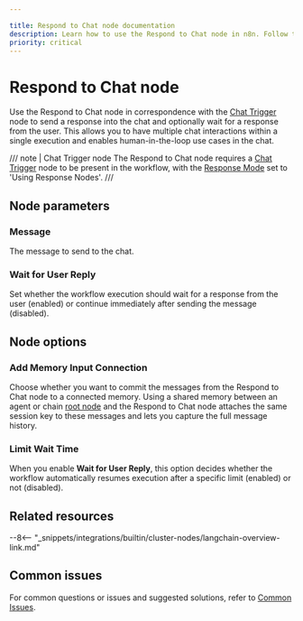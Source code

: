 ```yaml
---

title: Respond to Chat node documentation
description: Learn how to use the Respond to Chat node in n8n. Follow technical documentation to integrate the Respond to Chat node into your workflows.
priority: critical
---
```


# Respond to Chat node

Use the Respond to Chat node in correspondence with the [Chat Trigger](/integrations/builtin/core-nodes/n8n-nodes-langchain.chattrigger/index.md) node to send a response into the chat and optionally wait for a response from the user. This allows you to have multiple chat interactions within a single execution and enables human-in-the-loop use cases in the chat.

/// note | Chat Trigger node
The Respond to Chat node requires a [Chat Trigger](/integrations/builtin/core-nodes/n8n-nodes-langchain.chattrigger/index.md) node to be present in the workflow, with the [Response Mode](/integrations/builtin/core-nodes/n8n-nodes-langchain.chattrigger/index.md#response-mode) set to 'Using Response Nodes'.
///

## Node parameters

### Message

The message to send to the chat.

### Wait for User Reply

Set whether the workflow execution should wait for a response from the user (enabled) or continue immediately after sending the message (disabled).

## Node options

### Add Memory Input Connection

Choose whether you want to commit the messages from the Respond to Chat node to a connected memory. Using a shared memory between an agent or chain [root node](/integrations/builtin/cluster-nodes/root-nodes/index.md) and the Respond to Chat node attaches the same session key to these messages and lets you capture the full message history.

### Limit Wait Time

When you enable **Wait for User Reply**, this option decides whether the workflow automatically resumes execution after a specific limit (enabled) or not (disabled).

## Related resources

--8<-- "_snippets/integrations/builtin/cluster-nodes/langchain-overview-link.md"

## Common issues

For common questions or issues and suggested solutions, refer to [Common Issues](/integrations/builtin/core-nodes/n8n-nodes-langchain.chattrigger/common-issues.md).
